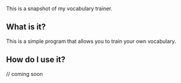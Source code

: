 This is a snapshot of my vocabulary trainer.

## What is it?

This is a simple program that allows you to train your own vocabulary.

## How do I use it?

// coming soon